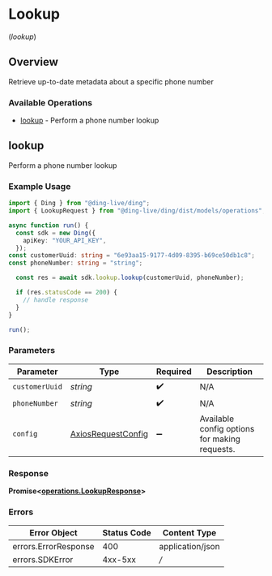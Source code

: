 # Lookup
(*lookup*)

## Overview

Retrieve up-to-date metadata about a specific phone number

### Available Operations

* [lookup](#lookup) - Perform a phone number lookup

## lookup

Perform a phone number lookup

### Example Usage

```typescript
import { Ding } from "@ding-live/ding";
import { LookupRequest } from "@ding-live/ding/dist/models/operations";

async function run() {
  const sdk = new Ding({
    apiKey: "YOUR_API_KEY",
  });
const customerUuid: string = "6e93aa15-9177-4d09-8395-b69ce50db1c8";
const phoneNumber: string = "string";

  const res = await sdk.lookup.lookup(customerUuid, phoneNumber);

  if (res.statusCode == 200) {
    // handle response
  }
}

run();
```

### Parameters

| Parameter                                                    | Type                                                         | Required                                                     | Description                                                  |
| ------------------------------------------------------------ | ------------------------------------------------------------ | ------------------------------------------------------------ | ------------------------------------------------------------ |
| `customerUuid`                                               | *string*                                                     | :heavy_check_mark:                                           | N/A                                                          |
| `phoneNumber`                                                | *string*                                                     | :heavy_check_mark:                                           | N/A                                                          |
| `config`                                                     | [AxiosRequestConfig](https://axios-http.com/docs/req_config) | :heavy_minus_sign:                                           | Available config options for making requests.                |


### Response

**Promise<[operations.LookupResponse](../../models/operations/lookupresponse.md)>**
### Errors

| Error Object         | Status Code          | Content Type         |
| -------------------- | -------------------- | -------------------- |
| errors.ErrorResponse | 400                  | application/json     |
| errors.SDKError      | 4xx-5xx              | */*                  |
